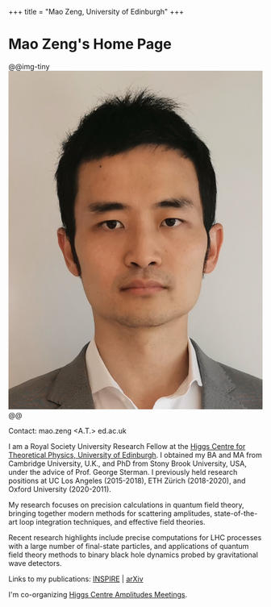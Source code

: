 +++
title = "Mao Zeng, University of Edinburgh"
+++
<!-- @def tags = ["syntax", "code"] -->

# Mao Zeng's Home Page

@@img-tiny
![Portrait](/assets/portrait.jpg)
@@

Contact: mao.zeng <A.T.> ed.ac.uk

I am a Royal Society University Research Fellow at the [Higgs Centre for Theoretical Physics, University of Edinburgh](https://higgs.ph.ed.ac.uk/). I obtained my BA and MA from Cambridge University, U.K., and PhD from Stony Brook University, USA, under the advice of Prof. George Sterman. I previously held research positions at UC Los Angeles (2015-2018), ETH Zürich (2018-2020), and Oxford University (2020-2011).

My research focuses on precision calculations in quantum field theory, bringing together modern methods for scattering amplitudes, state-of-the-art loop integration techniques, and effective field theories.

Recent research highlights include precise computations for LHC processes with a large number of final-state particles, and applications of quantum field theory methods to binary black hole dynamics probed by gravitational wave detectors.

Links to my publications: [INSPIRE](https://inspirehep.net/authors/1310565?ui-citation-summary=true) | [arXiv](https://arxiv.org/a/zeng_m_1)

I'm co-organizing [Higgs Centre Amplitudes Meetings](/amps/).
